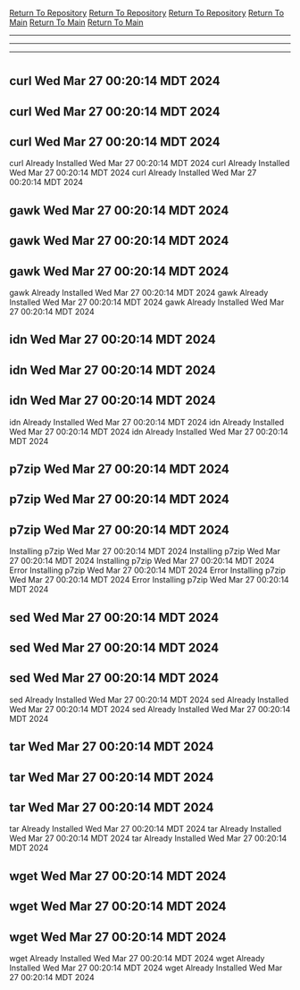 [Return To Repository](https://github.com/DigitalWarrior/piholeparser/)
[Return To Repository](https://github.com/DigitalWarrior/piholeparser/)
[Return To Repository](https://github.com/DigitalWarrior/piholeparser/)
[Return To Main](https://github.com/DigitalWarrior/piholeparser/blob/master/RecentRunLogs/Mainlog.md)
[Return To Main](https://github.com/DigitalWarrior/piholeparser/blob/master/RecentRunLogs/Mainlog.md)
[Return To Main](https://github.com/DigitalWarrior/piholeparser/blob/master/RecentRunLogs/Mainlog.md)
____________________________________
____________________________________
____________________________________
# 
# 
# 
## curl Wed Mar 27 00:20:14 MDT 2024
## curl Wed Mar 27 00:20:14 MDT 2024
## curl Wed Mar 27 00:20:14 MDT 2024
curl Already Installed Wed Mar 27 00:20:14 MDT 2024
curl Already Installed Wed Mar 27 00:20:14 MDT 2024
curl Already Installed Wed Mar 27 00:20:14 MDT 2024
## gawk Wed Mar 27 00:20:14 MDT 2024
## gawk Wed Mar 27 00:20:14 MDT 2024
## gawk Wed Mar 27 00:20:14 MDT 2024
gawk Already Installed Wed Mar 27 00:20:14 MDT 2024
gawk Already Installed Wed Mar 27 00:20:14 MDT 2024
gawk Already Installed Wed Mar 27 00:20:14 MDT 2024
## idn Wed Mar 27 00:20:14 MDT 2024
## idn Wed Mar 27 00:20:14 MDT 2024
## idn Wed Mar 27 00:20:14 MDT 2024
idn Already Installed Wed Mar 27 00:20:14 MDT 2024
idn Already Installed Wed Mar 27 00:20:14 MDT 2024
idn Already Installed Wed Mar 27 00:20:14 MDT 2024
## p7zip Wed Mar 27 00:20:14 MDT 2024
## p7zip Wed Mar 27 00:20:14 MDT 2024
## p7zip Wed Mar 27 00:20:14 MDT 2024
Installing p7zip Wed Mar 27 00:20:14 MDT 2024
Installing p7zip Wed Mar 27 00:20:14 MDT 2024
Installing p7zip Wed Mar 27 00:20:14 MDT 2024
Error Installing p7zip Wed Mar 27 00:20:14 MDT 2024
Error Installing p7zip Wed Mar 27 00:20:14 MDT 2024
Error Installing p7zip Wed Mar 27 00:20:14 MDT 2024
## sed Wed Mar 27 00:20:14 MDT 2024
## sed Wed Mar 27 00:20:14 MDT 2024
## sed Wed Mar 27 00:20:14 MDT 2024
sed Already Installed Wed Mar 27 00:20:14 MDT 2024
sed Already Installed Wed Mar 27 00:20:14 MDT 2024
sed Already Installed Wed Mar 27 00:20:14 MDT 2024
## tar Wed Mar 27 00:20:14 MDT 2024
## tar Wed Mar 27 00:20:14 MDT 2024
## tar Wed Mar 27 00:20:14 MDT 2024
tar Already Installed Wed Mar 27 00:20:14 MDT 2024
tar Already Installed Wed Mar 27 00:20:14 MDT 2024
tar Already Installed Wed Mar 27 00:20:14 MDT 2024
## wget Wed Mar 27 00:20:14 MDT 2024
## wget Wed Mar 27 00:20:14 MDT 2024
## wget Wed Mar 27 00:20:14 MDT 2024
wget Already Installed Wed Mar 27 00:20:14 MDT 2024
wget Already Installed Wed Mar 27 00:20:14 MDT 2024
wget Already Installed Wed Mar 27 00:20:14 MDT 2024
